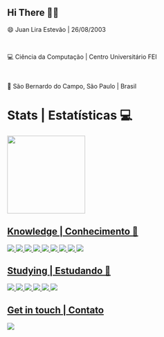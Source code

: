 ## Hi There ✌🏾
<p font-size="25pt">😄 Juan Lira Estevão | 26/08/2003</p><br>
<p font-size="25pt">💻 Ciência da Computação | Centro Universitário FEI </p><br>
<p font-size="25pt">📌 São Bernardo do Campo, São Paulo | Brasil </p>
<h1> Stats | Estatísticas 💻</h1>
<div>
<a href="https://github.com/JuanLiraEst">
<img height="180em" src="https://github-readme-stats.vercel.app/api/top-langs/?username=JuanLiraEst&layout=compact&langs_count=7&theme=dark"/>
</div>

## Knowledge | Conhecimento 🧠
<img src="https://img.shields.io/badge/HTML5-E34F26?style=for-the-badge&logo=html5&logoColor=white">
<img src="https://img.shields.io/badge/CSS3-1572B6?style=for-the-badge&logo=css3&logoColor=white">
<img src="https://img.shields.io/badge/JavaScript-323330?style=for-the-badge&logo=javascript&logoColor=F7DF1E">
<img src="https://img.shields.io/badge/Python-FFD43B?style=for-the-badge&logo=python&logoColor=dark">
<img src="https://img.shields.io/badge/C-00599C?style=for-the-badge&logo=c&logoColor=white">
<img src="https://img.shields.io/badge/Vercel-000000?style=for-the-badge&logo=vercel&logoColor=white">
<img src="https://img.shields.io/badge/Visual_Studio_Code-0078D4?style=for-the-badge&logo=visual%20studio%20code&logoColor=white"> 
<img src="https://img.shields.io/badge/WebStorm-000000?style=for-the-badge&logo=WebStorm&logoColor=white">
<img src="https://img.shields.io/badge/replit-667881?style=for-the-badge&logo=replit&logoColor=white">


  
## Studying | Estudando 📖
<img src="https://img.shields.io/badge/Java-ED8B00?style=for-the-badge&logo=java&logoColor=white">
<img src="https://img.shields.io/badge/React-20232A?style=for-the-badge&logo=react&logoColor=61DAFB">
<img src="https://img.shields.io/badge/next.js-000000?style=for-the-badge&logo=nextdotjs&logoColor=white">
<img src="https://img.shields.io/badge/Linux-FCC624?style=for-the-badge&logo=linux&logoColor=black">
<img src="https://img.shields.io/badge/GIT-E44C30?style=for-the-badge&logo=git&logoColor=white">
<img src="https://img.shields.io/badge/Amazon_AWS-FF9900?style=for-the-badge&logo=amazonaws&logoColor=white">


## Get in touch | Contato
  <a href="https://www.instagram.com/juanlira__/"><img src="https://img.shields.io/badge/Instagram-E4405F?style=for-the-badge&logo=instagram&logoColor=white"></a>
<!--
**JuanLiraEst/JuanLiraEst** is a ✨ _special_ ✨ repository because its `README.md` (this file) appears on your GitHub profile.

Here are some ideas to get you started:

- 🔭 I’m currently working on ...
- 🌱 I’m currently learning ...
- 👯 I’m looking to collaborate on ...
- 🤔 I’m looking for help with ...
- 💬 Ask me about ...
- 📫 How to reach me: ...
- 😄 Pronouns: ...
- ⚡ Fun fact: ...
-->
